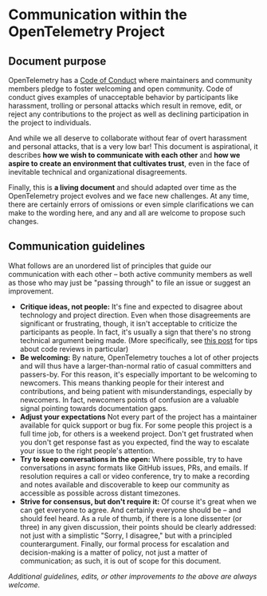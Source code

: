 # Communication within the OpenTelemetry Project

## Document purpose

OpenTelemetry has a [Code of
Conduct](https://github.com/open-telemetry/community/blob/master/code-of-conduct.md)
where maintainers and community members pledge to foster welcoming and open
community. Code of conduct gives examples of unacceptable behavior by
participants like harassment, trolling or personal attacks which result in
remove, edit, or reject any contributions to the project as well as declining
participation in the project to individuals.

And while we all deserve to collaborate without fear of overt harassment and
personal attacks, that is a very low bar! This document is aspirational, it
describes **how we wish to communicate with each other** and **how we aspire to
create an environment that cultivates trust**, even in the face of inevitable
technical and organizational disagreements.

Finally, this is **a living document** and should adapted over time as the
OpenTelemetry project evolves and we face new challenges. At any time, there are
certainly errors of omissions or even simple clarifications we can make to the
wording here, and any and all are welcome to propose such changes.

## Communication guidelines

What follows are an unordered list of principles that guide our communication
with each other – both active community members as well as those who may just be
"passing through" to file an issue or suggest an improvement.

* **Critique ideas, not people:** It's fine and expected to disagree about
  technology and project direction. Even when those disagreements are
  significant or frustrating, though, it isn't acceptable to criticize the
  participants as people. In fact, it's usually a sign that there's no strong
  technical argument being made. (More specifically, see [this
  post](https://developers.redhat.com/blog/2019/07/08/10-tips-for-reviewing-code-you-dont-like/)
  for tips about code reviews in particular)
* **Be welcoming:** By nature, OpenTelemetry touches a lot of other projects and
  will thus have a larger-than-normal ratio of casual committers and passers-by.
  For this reason, it's especially important to be welcoming to newcomers. This
  means thanking people for their interest and contributions, and being patient
  with misunderstandings, especially by newcomers. In fact, newcomers points of
  confusion are a valuable signal pointing towards documentation gaps.
* **Adjust your expectations** Not every part of the project has a maintainer
  available for quick support or bug fix. For some people this project is a full
  time job, for others is a weekend project. Don't get frustrated when you don't
  get response fast as you expected, find the way to escalate your issue to the
  right people's attention.
* **Try to keep conversations in the open:** Where possible, try to have
  conversations in async formats like GitHub issues, PRs, and emails. If
  resolution requires a call or video conference, try to make a recording and
  notes available and discoverable to keep our community as accessible as
  possible across distant timezones.
* **Strive for consensus, but don't require it:** Of course it's great when we
  can get everyone to agree. And certainly everyone should be – and should feel
  heard. As a rule of thumb, if there is a lone dissenter (or three) in any
  given discussion, their points should be clearly addressed: not just with a
  simplistic "Sorry, I disagree," but with a principled counterargument.
  Finally, our formal process for escalation and decision-making is a matter of
  policy, not just a matter of communication; as such, it is out of scope for
  this document.

_Additional guidelines, edits, or other improvements to the above are always
welcome._
